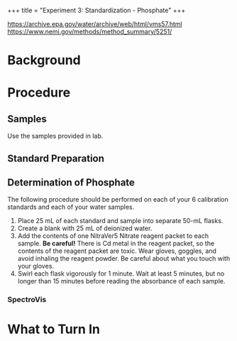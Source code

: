 +++
title = "Experiment 3: Standardization - Phosphate"
+++


https://archive.epa.gov/water/archive/web/html/vms57.html
https://www.nemi.gov/methods/method_summary/5251/

# Background

# Procedure

## Samples

Use the samples provided in lab.

## Standard Preparation



## Determination of Phosphate

The following procedure should be performed on each of your 6 calibration standards and each of your water samples.

1. Place 25 mL of each standard and sample into separate 50-mL flasks.
2. Create a blank with 25 mL of deionized water.
3. Add the contents of one NitraVer5 Nitrate reagent packet to each sample.  **Be careful!**  There is Cd metal in the reagent packet, so the contents of the reagent packet are toxic.  Wear gloves, goggles, and avoid inhaling the reagent powder.  Be careful about what you touch with your gloves.
4. Swirl each flask vigorously for 1 minute.
Wait at least 5 minutes, but no longer than 15 minutes before reading the absorbance of each sample.

### SpectroVis

# What to Turn In

